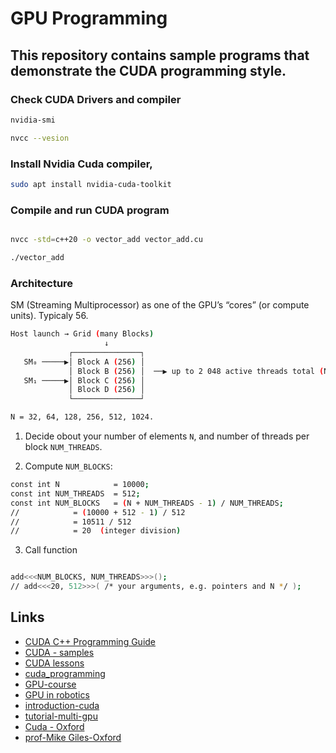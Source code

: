# GPU Programming

## This repository contains sample programs that demonstrate the CUDA programming style.

### Check CUDA  Drivers and compiler

```bash
nvidia-smi

nvcc --vesion
```

### Install Nvidia Cuda compiler,

```bash
sudo apt install nvidia-cuda-toolkit
```

### Compile and run CUDA program

```bash

nvcc -std=c++20 -o vector_add vector_add.cu

./vector_add

```


### Architecture

SM (Streaming Multiprocessor) as one of the GPU’s “cores” (or compute units). Typicaly 56.

```bash
Host launch → Grid (many Blocks) 
                     ↓
             ┌───────────────┐
   SM₀ ─────▶│ Block A (256) │  
             │ Block B (256) │  ──▶ up to 2 048 active threads total (N = 256)
   SM₁ ─────▶│ Block C (256) │  
             │ Block D (256) │  
             └───────────────┘

N = 32, 64, 128, 256, 512, 1024.
```

1. Decide obout your number of elements ```N```, and number of threads per block ```NUM_THREADS```.

2. Compute ```NUM_BLOCKS```:

```bash
const int N            = 10000;
const int NUM_THREADS  = 512;
const int NUM_BLOCKS   = (N + NUM_THREADS - 1) / NUM_THREADS;  
//            = (10000 + 512 - 1) / 512
//            = 10511 / 512
//            = 20  (integer division)

```

3. Call function 

```bash

add<<<NUM_BLOCKS, NUM_THREADS>>>();
// add<<<20, 512>>>( /* your arguments, e.g. pointers and N */ );
```


## Links

- [CUDA C++ Programming Guide](https://docs.nvidia.com/cuda/cuda-c-programming-guide/index.html)
- [CUDA - samples](https://github.com/NVIDIA/cuda-samples)
- [CUDA lessons](https://github.com/ENCCS/cuda?tab=readme-ov-file)
- [cuda_programming](https://github.com/CoffeeBeforeArch/cuda_programming)
- [GPU-course](https://github.com/EPCCed/archer-gpu-course?tab=readme-ov-file)
- [GPU in robotics](https://github.com/JanuszBedkowski/gpu_computing_in_robotics)
- [introduction-cuda](https://developer.nvidia.com/blog/even-easier-introduction-cuda/)
- [tutorial-multi-gpu](https://github.com/FZJ-JSC/tutorial-multi-gpu?tab=readme-ov-file)
- [Cuda - Oxford](https://people.maths.ox.ac.uk/gilesm/cuda/index.html)
- [prof-Mike Giles-Oxford](https://people.maths.ox.ac.uk/gilesm/)